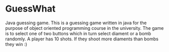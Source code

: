 # GuessWhat
Java guessing game.
This is a guessing game written in java for the purpose of object oriented programming course in the university.
The game is to select one of two buttons which in turn select diament or a bomb randomly.
A player has 10 shots. If they shoot more diaments than bombs they win :)
